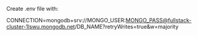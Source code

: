 Create .env file with:

CONNECTION=mongodb+srv://MONGO_USER:MONGO_PASS@fullstack-cluster-1lswu.mongodb.net/DB_NAME?retryWrites=true&w=majority
